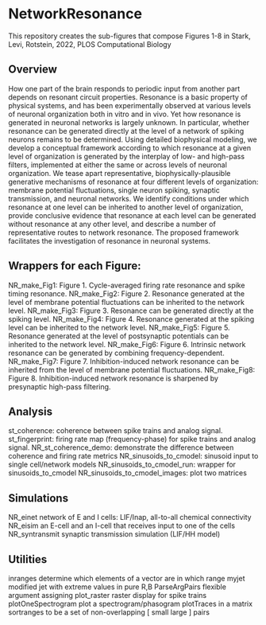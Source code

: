 # NetworkResonance
This repository creates the sub-figures that compose Figures 1-8 in  Stark, Levi, Rotstein, 2022, PLOS Computational Biology

## Overview
How one part of the brain responds to periodic input from another part depends on resonant circuit
properties. Resonance is a basic property of physical systems, and has been experimentally observed
at various levels of neuronal organization both in vitro and in vivo. Yet how resonance is generated in
neuronal networks is largely unknown. In particular, whether resonance can be generated directly at 
the level of a network of spiking neurons remains to be determined. Using detailed biophysical
modeling, we develop a conceptual framework according to which resonance at a given level of
organization is generated by the interplay of low- and high-pass filters, implemented at either the
same or across levels of neuronal organization. We tease apart representative, biophysically-plausible
generative mechanisms of resonance at four different levels of organization: membrane potential
fluctuations, single neuron spiking, synaptic transmission, and neuronal networks. We identify
conditions under which resonance at one level can be inherited to another level of organization,
provide conclusive evidence that resonance at each level can be generated without resonance at any
other level, and describe a number of representative routes to network resonance. The proposed
framework facilitates the investigation of resonance in neuronal systems.

## Wrappers for each Figure:
NR_make_Fig1: Figure 1. Cycle-averaged firing rate resonance and spike timing resonance.
NR_make_Fig2: Figure 2. Resonance generated at the level of membrane potential fluctuations can be inherited to the network level.
NR_make_Fig3: Figure 3. Resonance can be generated directly at the spiking level.
NR_make_Fig4: Figure 4. Resonance generated at the spiking level can be inherited to the network level.
NR_make_Fig5: Figure 5. Resonance generated at the level of postsynaptic potentials can be inherited to the network level.
NR_make_Fig6: Figure 6. Intrinsic network resonance can be generated by combining frequency-dependent.
NR_make_Fig7: Figure 7. Inhibition-induced network resonance can be inherited from the level of membrane potential fluctuations.
NR_make_Fig8: Figure 8. Inhibition-induced network resonance is sharpened by presynaptic high-pass filtering.

## Analysis
st_coherence:                     coherence between spike trains and analog signal.
st_fingerprint:                   firing rate map (frequency-phase) for spike trains and analog signal.
NR_st_coherence_demo:             demonstrate the difference between coherence and firing rate metrics
NR_sinusoids_to_cmodel:           sinusoid input to single cell/network models
NR_sinusoids_to_cmodel_run:       wrapper for sinusoids_to_cmodel
NR_sinusoids_to_cmodel_images:    plot two matrices

## Simulations
NR_einet                          network of E and I cells: LIF/Inap, all-to-all chemical connectivity
NR_eisim                          an E-cell and an I-cell that receives input to one of the cells
NR_syntransmit                    synaptic transmission simulation (LIF/HH model)

## Utilities
inranges                          determine which elements of a vector are in which range
myjet                             modified jet with extreme values in pure R,B
ParseArgPairs                     flexible argument assigning
plot_raster                       raster display for spike trains
plotOneSpectrogram                plot a spectrogram/phasogram
plotTraces                        in a matrix
sortranges                        to be a set of non-overlapping [ small large ] pairs

 
